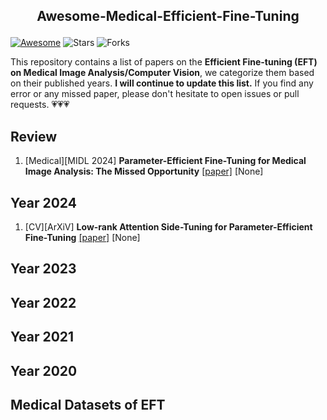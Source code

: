 ## <p align=center>Awesome-Medical-Efficient-Fine-Tuning</p>
[![Awesome](https://awesome.re/badge.svg)](https://awesome.re) ![Stars](https://img.shields.io/github/stars/ChandlerBang/Awesome-Medical-Efficient-Fine-Tuning?color=yellow)  ![Forks](https://img.shields.io/github/forks/ChandlerBang/Awesome-Medical-Efficient-Fine-Tuning?color=blue&label=Fork)

This repository contains a list of papers on the **Efficient Fine-tuning (EFT) on Medical Image Analysis/Computer Vision**, we categorize them based on their published years.
**I will continue to update this list.** If you find any error or any missed paper, please don't hesitate to open issues or pull requests. 💗💗💗

## Review
1. [Medical][MIDL 2024] **Parameter-Efficient Fine-Tuning for Medical Image Analysis: The Missed Opportunity** [[paper]](https://arxiv.org/abs/2305.08252) [None] 
## Year 2024
1. [CV][ArXiV] **Low-rank Attention Side-Tuning for Parameter-Efficient Fine-Tuning** [[paper]](https://arxiv.org/pdf/2402.04009) [None]
## Year 2023


## Year 2022

## Year 2021

## Year 2020

## Medical Datasets of EFT
